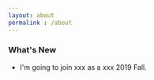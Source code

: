 ```yaml
---
layout: about
permalink : /about
---
```


### What's New

- I'm going to join xxx as a xxx 2019 Fall.
